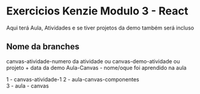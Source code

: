  # Exercicios Kenzie Modulo 3 - React
Aqui terá Aula, Atividades e se tiver projetos da demo também será incluso

## Nome da branches
canvas-atividade-numero da atividade ou
canvas-demo-atividade ou projeto + data da demo
Aula-Canvas - nome/oque foi aprendido na aula

1 - canvas-atividade-1
2 - aula-canvas-componentes   
3 - aula - canvas 
